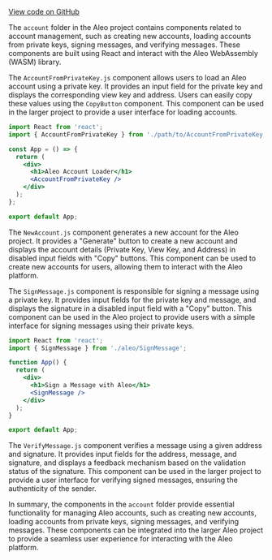 [View code on GitHub](https://github.com/AleoHQ/aleo/.autodoc/docs/json/website/src/tabs/account)

The `account` folder in the Aleo project contains components related to account management, such as creating new accounts, loading accounts from private keys, signing messages, and verifying messages. These components are built using React and interact with the Aleo WebAssembly (WASM) library.

The `AccountFromPrivateKey.js` component allows users to load an Aleo account using a private key. It provides an input field for the private key and displays the corresponding view key and address. Users can easily copy these values using the `CopyButton` component. This component can be used in the larger project to provide a user interface for loading accounts.

```jsx
import React from 'react';
import { AccountFromPrivateKey } from './path/to/AccountFromPrivateKey';

const App = () => {
  return (
    <div>
      <h1>Aleo Account Loader</h1>
      <AccountFromPrivateKey />
    </div>
  );
};

export default App;
```

The `NewAccount.js` component generates a new account for the Aleo project. It provides a "Generate" button to create a new account and displays the account details (Private Key, View Key, and Address) in disabled input fields with "Copy" buttons. This component can be used to create new accounts for users, allowing them to interact with the Aleo platform.

The `SignMessage.js` component is responsible for signing a message using a private key. It provides input fields for the private key and message, and displays the signature in a disabled input field with a "Copy" button. This component can be used in the Aleo project to provide users with a simple interface for signing messages using their private keys.

```jsx
import React from 'react';
import { SignMessage } from './aleo/SignMessage';

function App() {
  return (
    <div>
      <h1>Sign a Message with Aleo</h1>
      <SignMessage />
    </div>
  );
}

export default App;
```

The `VerifyMessage.js` component verifies a message using a given address and signature. It provides input fields for the address, message, and signature, and displays a feedback mechanism based on the validation status of the signature. This component can be used in the larger project to provide a user interface for verifying signed messages, ensuring the authenticity of the sender.

In summary, the components in the `account` folder provide essential functionality for managing Aleo accounts, such as creating new accounts, loading accounts from private keys, signing messages, and verifying messages. These components can be integrated into the larger Aleo project to provide a seamless user experience for interacting with the Aleo platform.
